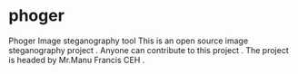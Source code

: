 # phoger
Phoger Image steganography tool
This is an open source image steganography project . Anyone can contribute to this project . The project is headed by Mr.Manu Francis CEH .
